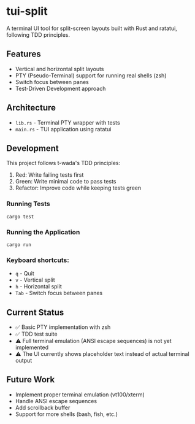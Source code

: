 # tui-split

A terminal UI tool for split-screen layouts built with Rust and ratatui, following TDD principles.

## Features
- Vertical and horizontal split layouts
- PTY (Pseudo-Terminal) support for running real shells (zsh)
- Switch focus between panes
- Test-Driven Development approach

## Architecture
- `lib.rs` - Terminal PTY wrapper with tests
- `main.rs` - TUI application using ratatui

## Development
This project follows t-wada's TDD principles:
1. Red: Write failing tests first
2. Green: Write minimal code to pass tests
3. Refactor: Improve code while keeping tests green

### Running Tests
```
cargo test
```

### Running the Application
```
cargo run
```

### Keyboard shortcuts:
- `q` - Quit
- `v` - Vertical split
- `h` - Horizontal split
- `Tab` - Switch focus between panes

## Current Status
- ✅ Basic PTY implementation with zsh
- ✅ TDD test suite
- ⚠️ Full terminal emulation (ANSI escape sequences) is not yet implemented
- ⚠️ The UI currently shows placeholder text instead of actual terminal output

## Future Work
- Implement proper terminal emulation (vt100/xterm)
- Handle ANSI escape sequences
- Add scrollback buffer
- Support for more shells (bash, fish, etc.)
